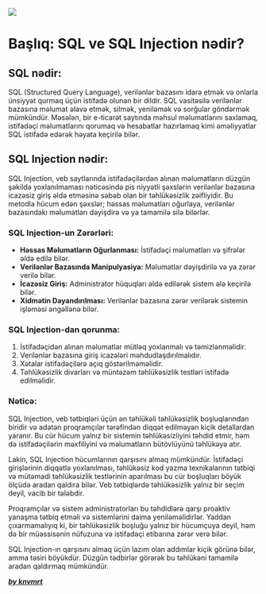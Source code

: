 ![](../Img/sqlinj.avif)

# Başlıq: SQL ve SQL Injection nədir?

## SQL nədir:

SQL (Structured Query Language), verilənlər bazasını idarə etmək və onlarla ünsiyyət qurmaq üçün istifadə olunan bir dildir. SQL vasitəsilə verilənlər bazasına məlumat əlavə etmək, silmək, yeniləmək və sorğular göndərmək mümkündür. Məsələn, bir e-ticarət saytında məhsul məlumatlarını saxlamaq, istifadəçi məlumatlarını qorumaq və hesabatlar hazırlamaq kimi əməliyyatlar SQL istifadə edərək həyata keçirilə bilər.

## SQL Injection nədir:

SQL Injection, veb saytlarında istifadəçilərdən alınan məlumatların düzgün şəkildə yoxlanılmaması nəticəsində pis niyyətli şəxslərin verilənlər bazasına icazəsiz giriş əldə etməsinə səbəb olan bir təhlükəsizlik zəifliyidir. Bu metodla hücum edən şəxslər; həssas məlumatları oğurlaya, verilənlər bazasındakı məlumatları dəyişdirə və ya tamamilə silə bilərlər.

### SQL Injection-un Zərərləri:

- **Həssas Məlumatların Oğurlanması:** İstifadəçi məlumatları və şifrələr əldə edilə bilər.
- **Verilənlər Bazasında Manipulyasiya:** Məlumatlar dəyişdirilə və ya zərər verilə bilər.
- **İcazəsiz Giriş:** Administrator hüquqları əldə edilərək sistem ələ keçirilə bilər.
- **Xidmətin Dayandırılması:** Verilənlər bazasına zərər verilərək sistemin işləməsi əngəllənə bilər.

### SQL Injection-dan qorunma:

1. İstifadəçidən alınan məlumatlar mütləq yoxlanmalı və təmizlənməlidir.
2. Verilənlər bazasına giriş icazələri məhdudlaşdırılmalıdır.
3. Xətalar istifadəçilərə açıq göstərilməməlidir.
4. Təhlükəsizlik divarları və müntəzəm təhlükəsizlik testləri istifadə edilməlidir.

### Nəticə:

SQL Injection, veb tətbiqləri üçün ən təhlükəli təhlükəsizlik boşluqlarından biridir və adətən proqramçılar tərəfindən diqqət edilməyən kiçik detallardan yaranır. Bu cür hücum yalnız bir sistemin təhlükəsizliyini təhdid etmir, həm də istifadəçilərin məxfiliyini və məlumatların bütövlüyünü təhlükəyə atır.

Lakin, SQL Injection hücumlarının qarşısını almaq mümkündür. İstifadəçi girişlərinin diqqətlə yoxlanılması, təhlükəsiz kod yazma texnikalarının tətbiqi və mütəmadi təhlükəsizlik testlərinin aparılması bu cür boşluqları böyük ölçüdə aradan qaldıra bilər. Veb tətbiqlərdə təhlükəsizlik yalnız bir seçim deyil, vacib bir tələbdir.

Proqramçılar və sistem administratorları bu təhdidlərə qarşı proaktiv yanaşma tətbiq etməli və sistemlərini daima yeniləməlidirlər. Yaddan çıxarmamalıyıq ki, bir təhlükəsizlik boşluğu yalnız bir hücumçuya deyil, həm də bir müəssisənin nüfuzuna və istifadəçi etibarına zərər verə bilər.

SQL Injection-ın qarşısını almaq üçün lazım olan addımlar kiçik görünə bilər, amma təsiri böyükdür. Düzgün tədbirlər görərək bu təhlükəni tamamilə aradan qaldırmaq mümkündür.

[**_by knvmrt_**](https://github.com/knvmrt)